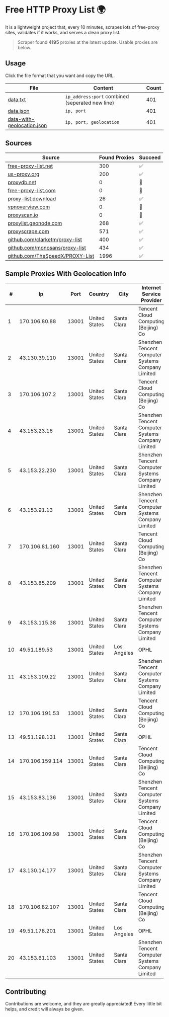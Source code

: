 
# Free HTTP Proxy List 🌍

It is a lightweight project that, every 10 minutes, scrapes lots of free-proxy sites, validates if it works, and serves a clean proxy list.


> Scraper found **4195** proxies at the latest update. Usable proxies are below.

## Usage

Click the file format that you want and copy the URL.


|File|Content|Count|
|----|-------|-----|
|[data.txt](https://raw.githubusercontent.com/themiralay/Proxy-List-World/master/data.txt)|`ip_address:port` combined (seperated new line)|401|
|[data.json](https://raw.githubusercontent.com/themiralay/Proxy-List-World/master/data.json)|`ip, port`|401|
|[data-with-geolocation.json](https://raw.githubusercontent.com/themiralay/Proxy-List-World/master/data-with-geolocation.json)|`ip, port, geolocation`|401|

## Sources

|Source|Found Proxies|Succeed|
|------|-------------|-------|
|[free-proxy-list.net](https://free-proxy-list.net)|300|✅|
|[us-proxy.org](https://www.us-proxy.org)|200|✅|
|[proxydb.net](http://proxydb.net)|0|🚫|
|[free-proxy-list.com](https://free-proxy-list.com/?page=&port=&type%5B%5D=http&type%5B%5D=https&up_time=0&search=Search)|0|🚫|
|[proxy-list.download](https://www.proxy-list.download/HTTP)|26|✅|
|[vpnoverview.com](https://vpnoverview.com/privacy/anonymous-browsing/free-proxy-servers)|0|🚫|
|[proxyscan.io](https://www.proxyscan.io)|0|🚫|
|[proxylist.geonode.com](https://proxylist.geonode.com/api/proxy-list?limit=300&page=1&sort_by=lastChecked&sort_type=desc&protocols=http,https)|268|✅|
|[proxyscrape.com](https://api.proxyscrape.com/v2/?request=displayproxies&protocol=http&timeout=10000&country=all&ssl=all&anonymity=all)|571|✅|
|[github.com/clarketm/proxy-list](https://raw.githubusercontent.com/clarketm/proxy-list/master/proxy-list-raw.txt)|400|✅|
|[github.com/monosans/proxy-list](https://raw.githubusercontent.com/monosans/proxy-list/main/proxies/http.txt)|434|✅|
|[github.com/TheSpeedX/PROXY-List](https://raw.githubusercontent.com/TheSpeedX/PROXY-List/master/http.txt)|1996|✅|


## Sample Proxies With Geolocation Info

|#|Ip|Port|Country|City|Internet Service Provider|
|-|--|----|-------|----|-------------------------|
|1|170.106.80.88|13001|United States|Santa Clara|Tencent Cloud Computing (Beijing) Co|
|2|43.130.39.110|13001|United States|Santa Clara|Shenzhen Tencent Computer Systems Company Limited|
|3|170.106.107.2|13001|United States|Santa Clara|Tencent Cloud Computing (Beijing) Co|
|4|43.153.23.16|13001|United States|Santa Clara|Shenzhen Tencent Computer Systems Company Limited|
|5|43.153.22.230|13001|United States|Santa Clara|Shenzhen Tencent Computer Systems Company Limited|
|6|43.153.91.13|13001|United States|Santa Clara|Shenzhen Tencent Computer Systems Company Limited|
|7|170.106.81.160|13001|United States|Santa Clara|Tencent Cloud Computing (Beijing) Co|
|8|43.153.85.209|13001|United States|Santa Clara|Shenzhen Tencent Computer Systems Company Limited|
|9|43.153.115.38|13001|United States|Santa Clara|Shenzhen Tencent Computer Systems Company Limited|
|10|49.51.189.53|13001|United States|Los Angeles|OPHL|
|11|43.153.109.22|13001|United States|Santa Clara|Shenzhen Tencent Computer Systems Company Limited|
|12|170.106.191.53|13001|United States|Santa Clara|Tencent Cloud Computing (Beijing) Co|
|13|49.51.198.131|13001|United States|Santa Clara|OPHL|
|14|170.106.159.114|13001|United States|Santa Clara|Tencent Cloud Computing (Beijing) Co|
|15|43.153.83.136|13001|United States|Santa Clara|Shenzhen Tencent Computer Systems Company Limited|
|16|170.106.109.98|13001|United States|Santa Clara|Tencent Cloud Computing (Beijing) Co|
|17|43.130.14.177|13001|United States|Santa Clara|Shenzhen Tencent Computer Systems Company Limited|
|18|170.106.82.107|13001|United States|Santa Clara|Tencent Cloud Computing (Beijing) Co|
|19|49.51.178.201|13001|United States|Los Angeles|OPHL|
|20|43.153.61.103|13001|United States|Santa Clara|Shenzhen Tencent Computer Systems Company Limited|



## Contributing

Contributions are welcome, and they are greatly appreciated! Every
little bit helps, and credit will always be given.

